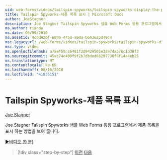 ```yaml
---
uid: web-forms/videos/tailspin-spyworks/tailspin-spyworks-display-the-product-list
title: Tailspin Spyworks-제품 목록 표시 | Microsoft Docs
author: JoeStagner
description: Joe Stagner Tailspin Spyworks 샘플 Web Forms 응용 프로그램에서 제품 목록을 표시 하는 방법을 보여 줍니다.
ms.author: riande
ms.date: 06/09/2010
ms.assetid: 4c0d920f-e80a-445d-a9da-b603e25d49c4
msc.legacyurl: /web-forms/videos/tailspin-spyworks/tailspin-spyworks-display-the-product-list
msc.type: video
ms.openlocfilehash: a78ef58cc6481f2d9429501e38a7da576c1b38f3
ms.sourcegitcommit: 45ac74e400f9f2b7dbded66297730f6f14a4eb25
ms.translationtype: MT
ms.contentlocale: ko-KR
ms.lasthandoff: 08/16/2018
ms.locfileid: "41835151"
---
```

<a name="tailspin-spyworks---display-the-product-list"></a>Tailspin Spyworks-제품 목록 표시
====================
[Joe Stagner](https://github.com/JoeStagner)

Joe Stagner Tailspin Spyworks 샘플 Web Forms 응용 프로그램에서 제품 목록을 표시 하는 방법을 보여 줍니다.

[&#9654;비디오 (9 분)](https://channel9.msdn.com/Blogs/ASP-NET-Site-Videos/tailspin-spyworks-display-the-product-list)

> [!div class="step-by-step"]
> [이전](tailspin-spyworks-category-menu.md)
> [다음](tailspin-spyworks-display-per-product-details.md)
